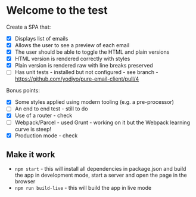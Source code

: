 # Welcome to the test

Create a SPA that:

* [x] Displays list of emails
* [x] Allows the user to see a preview of each email
* [x] The user should be able to toggle the HTML and plain versions
* [x] HTML version is rendered correctly with styles
* [x] Plain version is rendered raw with line breaks preserved
* [ ] Has unit tests - installed but not configured - see branch - https://github.com/yodiyo/pure-email-client/pull/4

Bonus points:

* [x] Some styles applied using modern tooling (e.g. a pre-processor)
* [ ] An end to end test - still to do
* [x] Use of a router - check
* [ ] Webpack/Parcel - used Grunt - working on it but the Webpack learning curve is steep!
* [x] Production mode - check

## Make it work
* `npm start` - this will install all dependencies in package.json and build the app in development mode, start a server and open the page in the browser
* `npm run build-live` - this will build the app in live mode
